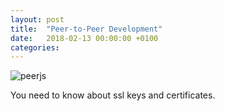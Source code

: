 ```yaml
---
layout: post
title:  "Peer-to-Peer Development"
date:   2018-02-13 00:00:00 +0100
categories:
---
```


![peerjs]({{"/assets/img/peerjs.png"|absolute_uri}})

You need to know about ssl keys and certificates.
